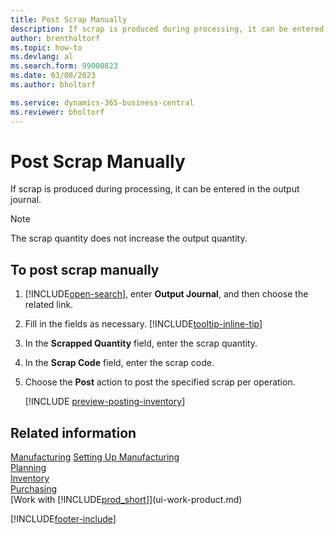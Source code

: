 ```yaml
---
title: Post Scrap Manually
description: If scrap is produced during processing, it can be entered in the output journal. Note that the scrap quantity does not increase the output quantity.
author: brentholtorf
ms.topic: how-to
ms.devlang: al
ms.search.form: 99000823
ms.date: 03/08/2023
ms.author: bholtorf

ms.service: dynamics-365-business-central
ms.reviewer: bholtorf
---
```

# Post Scrap Manually

If scrap is produced during processing, it can be entered in the output journal.  

> [!NOTE]
> The scrap quantity does not increase the output quantity.  

## To post scrap manually

1. [!INCLUDE[open-search](includes/open-search.md)], enter **Output Journal**, and then choose the related link.  
2. Fill in the fields as necessary. [!INCLUDE[tooltip-inline-tip](includes/tooltip-inline-tip_md.md)]  
3. In the **Scrapped Quantity** field, enter the scrap quantity.  
4. In the **Scrap Code** field, enter the scrap code.  
5. Choose the **Post** action to post the specified scrap per operation.  

    [!INCLUDE [preview-posting-inventory](includes/preview-posting-inventory.md)]    

## Related information

[Manufacturing](production-manage-manufacturing.md)
[Setting Up Manufacturing](production-configure-production-processes.md)  
[Planning](production-planning.md)  
[Inventory](inventory-manage-inventory.md)  
[Purchasing](purchasing-manage-purchasing.md)  
[Work with [!INCLUDE[prod_short](includes/prod_short.md)]](ui-work-product.md)


[!INCLUDE[footer-include](includes/footer-banner.md)]
